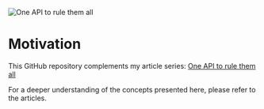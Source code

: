 ![One API to rule them all](header.png)

# Motivation

This GitHub repository complements my article series: [One API to rule them all](https://medium.com/@kinneko-de/list/f40463c5557f)

For a deeper understanding of the concepts presented here, please refer to the articles.